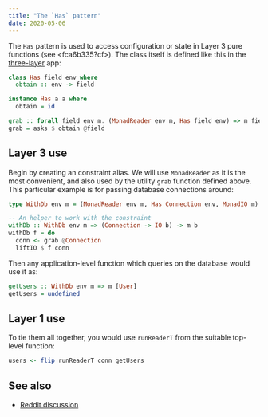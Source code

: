 ```yaml
---
title: "The `Has` pattern"
date: 2020-05-06
---
```


The `Has` pattern is used to access configuration or state in Layer 3 pure functions (see <fca6b335?cf>). The class itself is defined like this in the [three-layer](https://github.com/Holmusk/three-layer) app:

```haskell
class Has field env where
  obtain :: env -> field

instance Has a a where
  obtain = id

grab :: forall field env m. (MonadReader env m, Has field env) => m field
grab = asks $ obtain @field
```

## Layer 3 use

Begin by creating an constraint alias. We will use `MonadReader` as it is the most convenient, and also used by the utility `grab` function defined above. This particular example is for passing database connections around:

```haskell
type WithDb env m = (MonadReader env m, Has Connection env, MonadIO m)

-- An helper to work with the constraint
withDb :: WithDb env m => (Connection -> IO b) -> m b
withDb f = do
  conn <- grab @Connection
  liftIO $ f conn
```

Then any application-level function which queries on the database would use it as:

```haskell
getUsers :: WithDb env m => m [User]
getUsers = undefined
```

## Layer 1 use

To tie them all together, you would use `runReaderT` from the suitable top-level function:

```haskell
users <- flip runReaderT conn getUsers
```

## See also

* [Reddit discussion](https://old.reddit.com/r/haskell/comments/6jy8yu/the_has_type_class_pattern/)
